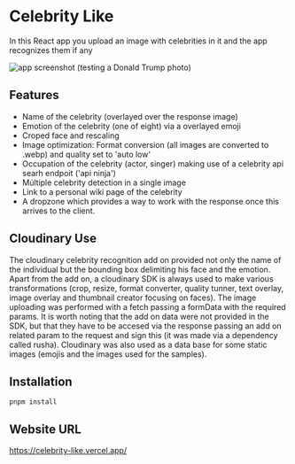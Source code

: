 # Celebrity Like

In this React app you upload an image with celebrities in it and the app recognizes them if any

![app screenshot (testing a Donald Trump photo)](https://res.cloudinary.com/dze60m7yr/image/upload/v1678138957/Screenshot_157_iawnt6.png)

## Features
- Name of the celebrity (overlayed over the response image)
- Emotion of the celebrity (one of eight) via a overlayed emoji
- Croped face and rescaling
- Image optimization: Format conversion (all images are converted to .webp) and quality set to 'auto low'
- Occupation of the celebrity (actor, singer) making use of a celebrity api searh endpoit ('api ninja')
- Múltiple celebrity detection in a single image
- Link to a personal wiki page of the celebrity
- A dropzone which provides a way to work with the response once this arrives to the client.

## Cloudinary Use
The cloudinary celebrity recognition add on provided not only the name of the individual but the bounding box delimiting his face and the emotion. Apart from the add on, a cloudinary SDK is always used to make various transformations (crop, resize, format converter, quality tunner, text overlay, image overlay and thumbnail creator focusing on faces). The image uploading was performed with a fetch passing a formData with the required params. It is worth noting that the add on data were not provided in the SDK, but that they have to be accesed via the response passing an add on related param to the request and sign this (it was made via a dependency called rusha). Cloudinary was also used as a data base for some static images (emojis and the images used for the samples).

## Installation
`pnpm install`

## Website URL
https://celebrity-like.vercel.app/
